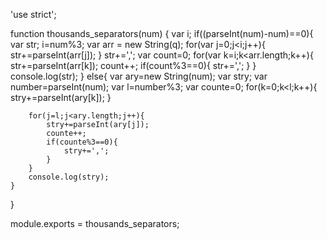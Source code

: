 'use strict';

function thousands_separators(num) {
  var i;
    if((parseInt(num)-num)==0){
      var str;
      i=num%3;
      var arr = new String(q);
      for(var j=0;j<i;j++){
          str+=parseInt(arr[j]);
      }
      str+=',';
      var count=0;
      for(var k=i;k<arr.length;k++){
          str+=parseInt(arr[k]);
          count++;
          if(count%3==0){
              str+=',';
          }
      }
      console.log(str);
  }
    else{
        var ary=new String(num);
        var stry;
        var number=parseInt(num);
        var l=number%3;
        var counte=0;
        for(k=0;k<l;k++){
            stry+=parseInt(ary[k]);
        }

        for(j=l;j<ary.length;j++){
            stry+=parseInt(ary[j]);
            counte++;
            if(counte%3==0){
                stry+=',';
            }
        }
        console.log(stry);
    }
}


module.exports = thousands_separators;
